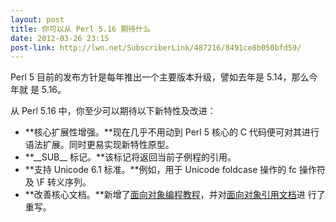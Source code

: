 ```yaml
---
layout: post
title: 你可以从 Perl 5.16 期待什么
date: 2012-03-26 23:15
post-link: http://lwn.net/SubscriberLink/487216/8491ce8b050bfd59/
---
```


Perl 5 目前的发布方针是每年推出一个主要版本升级，譬如去年是 5.14，那么今年就
是 5.16。<!--more--> 

从 Perl 5.16 中，你至少可以期待以下新特性及改进：

+ **核心扩展性增强。**现在几乎不用动到 Perl 5 核心的 C
  代码便可对其进行语法扩展。同时更易实现新特性原型。
+ **\_\_SUB__ 标记。**该标记将返回当前子例程的引用。
+ **支持 Unicode 6.1 标准。**例如，用于 Unicode foldcase 操作的 fc 操作符及
  \F 转义序列。
+ **改善核心文档。**新增了[面向对象编程教程][1]，并对[面向对象引用文档][2]进
  行了重写。

[1]: http://search.cpan.org/~abigail/perl-5.15.9/pod/perlootut.pod
[2]: http://search.cpan.org/~corion/perl-5.15.8/pod/perlobj.pod
